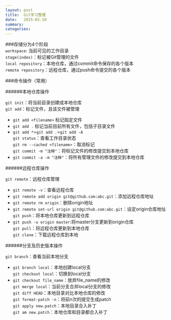 ```yaml
---
layout: post
title:  Git学习整理
date:   2015-05-10
summary:
categories:
---
```

###存储分为4个阶段  
`workspace`: 当前可见的工作目录  
`stage(index)`：标记被Git管理的文件  
`local repository`：本地仓库，通过commit命令保存的各个版本  
`remote repository`：远程仓库，通过push命令提交的各个版本

###命令操作（常用）  

######本地仓库操作  

`git init`：将当前目录创建成本地仓库  
`git add`：标记文件，且该文件被管理  
- `git add <filename>`  标记指定文件  
- `git add .` 标记当前目前所有文件，包括子目录文件  
- `git add *`=`git add .`=`git add -A`  
`git status`：查看工作目录状态  
`git rm --cached <filename>`：取消标记  
`git commit -m "注释"`：将标记文件的修改提交到本地仓库  
- `git commit -a -m "注释"`：将所有管理文件的修改提交到本地仓库  

######远程仓库操作  

`git remote`：远程仓库管理
- `git remote -v`：查看远程仓库
- `git remote add origin git@github.com:abc.git`：添加远程仓库地址  
- `git remote rm origin`：删除origin地址  
- `git remote set-url origin git@github.com:abc.git`：设定origin仓库地址  
`git push`：将本地仓库更新到远程仓库  
- `git push -u origin master`:将master分支更新到origin仓库  
`git pull`：将远程仓库更新到本地仓库  
`git clone`：下载远程仓库到本地  

######分支及历史版本操作  

`git branch`：查看当前本地分支  
- `git branch local`：本地创建local分支  
`git checkout local`：切换到local分支  
- `git checkout file_name`：放弃file_name的修改  
`git merge local`：当前分支合并local分支的修改  
`git diff HEAD`：本地目录对比本地仓库的修改  
`git format-patch -n`：将前n次的提交生成patch  
`git apply new.patch`：本地目录合入补丁  
`git am new.patch`：本地仓库和目录都合入补丁  
